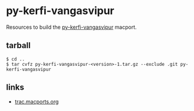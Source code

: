 py-kerfi-vangasvipur
====================

Resources to build the
[py-kerfi-vangasvipur](http://sea.us.distfiles.macports.org/macports/release/ports/python/py-kerfi-vangasvipur)
macport.


## tarball

```
$ cd ..
$ tar cvfz py-kerfi-vangasvipur-<version>-1.tar.gz --exclude .git py-kerfi-vangasvipur
```


## links

- [trac.macports.org](https://trac.macports.org)
